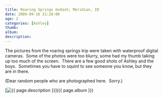 ```yaml
---
title: Roaring Springs &ndash; Meridian, ID
date: 2009-09-16 21:28:00
age: 2
categories: [Ashley]
thumb: 
album: 
description: 
---
```

The pictures from the roaring springs trip were taken with waterproof digital cameras.  Some of the photos were too blurry, some had my thumb taking up too much of the screen.  There are a few good shots of Ashley and the boys.  Sometimes you have to squint to see someone you know, but they are in there.

(Dear random people who are photographed here.  Sorry.)

[<img src="{{ page.thumb }}" alt="{{ page.description }}" class="wyseguys-album"/>]({{ page.album }})